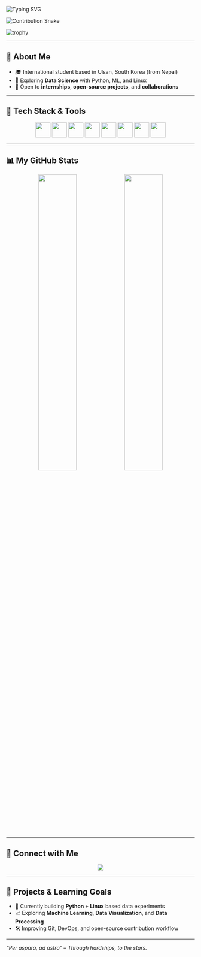 <!-- Typing animation header -->
![Typing SVG](https://readme-typing-svg.herokuapp.com?font=Fira+Code&size=28&pause=1000&center=true&vCenter=true&color=F76900&width=600&lines=Hi+there!+I'm+Sherap+Choephel+Hyolmo;Aspiring+Data+Scientist+%7C+Developer+%7C+Tech+Explorer)

<!-- Snake animation of contributions -->
![Contribution Snake](https://github.com/daydevil80/daydevil80/blob/output/github-contribution-grid-snake.svg)

<!-- Trophies & visual flair -->
[![trophy](https://github-profile-trophy.vercel.app/?username=daydevil80&theme=radical&no-bg=true&margin-w=15)](https://github.com/ryo-ma/github-profile-trophy)

---

## 👋 About Me

- 🎓 International student based in Ulsan, South Korea (from Nepal)  
- 🌱 Exploring **Data Science** with Python, ML, and Linux  
- 🧩 Open to **internships**, **open-source projects**, and **collaborations**

---

## 🧰 Tech Stack & Tools

<p align="center">
  <img src="https://cdn.jsdelivr.net/gh/devicons/devicon/icons/python/python-original.svg" height="40" />
  <img src="https://cdn.jsdelivr.net/gh/devicons/devicon/icons/nodejs/nodejs-original.svg" height="40" />
  <img src="https://cdn.jsdelivr.net/gh/devicons/devicon/icons/linux/linux-original.svg" height="40" />
  <img src="https://cdn.jsdelivr.net/gh/devicons/devicon/icons/html5/html5-original.svg" height="40" />
  <img src="https://cdn.jsdelivr.net/gh/devicons/devicon/icons/css3/css3-original.svg" height="40" />
  <img src="https://cdn.jsdelivr.net/gh/devicons/devicon/icons/git/git-original.svg" height="40" />
  <img src="https://cdn.jsdelivr.net/gh/devicons/devicon/icons/vscode/vscode-original.svg" height="40" />
  <img src="https://cdn.jsdelivr.net/gh/devicons/devicon/icons/postman/postman-original.svg" height="40" />
</p>

---

## 📊 My GitHub Stats

<p align="center">
  <img src="https://github-readme-stats.vercel.app/api?username=daydevil80&show_icons=true&theme=radical" width="45%" />
  <img src="https://github-readme-stats.vercel.app/api/top-langs/?username=daydevil80&layout=compact&theme=radical" width="45%" />
</p>

---

## 🔗 Connect with Me

<p align="center">
  <a href="https://www.linkedin.com/in/sherap-choephel-hyplmo-62b624236/">
    <img src="https://img.shields.io/badge/LinkedIn-blue?style=for-the-badge&logo=linkedin" />
  </a>
</p>

---

## 🚀 Projects & Learning Goals

- 🚧 Currently building **Python + Linux** based data experiments  
- 📈 Exploring **Machine Learning**, **Data Visualization**, and **Data Processing**  
- 🛠 Improving Git, DevOps, and open-source contribution workflow

---

_“Per aspara, ad astra” – Through hardships, to the stars._
